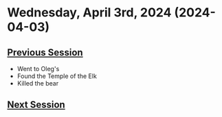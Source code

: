 # Wednesday, April 3rd, 2024 (2024-04-03)

## [Previous Session](./2024-03-20.md)

- Went to Oleg's
- Found the Temple of the Elk
- Killed the bear

## [Next Session](./2024-XX-XX.md)

